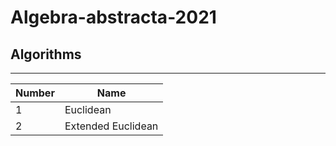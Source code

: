 # Algebra-abstracta-2021
## **Algorithms**
---
|Number|Name|
|------|----|
|1|Euclidean|
|2|Extended Euclidean|